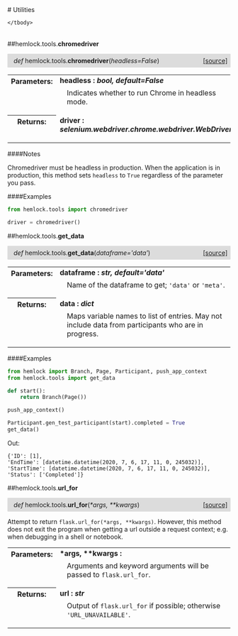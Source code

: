 <script src="https://cdn.mathjax.org/mathjax/latest/MathJax.js?config=TeX-AMS-MML_HTMLorMML" type="text/javascript"></script>

<link rel="stylesheet" href="https://assets.readthedocs.org/static/css/readthedocs-doc-embed.css" type="text/css" />

<style>
    a.src-href {
        float: right;
    }
    p.attr {
        margin-top: 0.5em;
        margin-left: 1em;
    }
    p.func-header {
        background-color: gainsboro;
        border-radius: 0.1em;
        padding: 0.5em;
        padding-left: 1em;
    }
    table.field-table {
        border-radius: 0.1em
    }
</style># Utilities

<table class="docutils field-list field-table" frame="void" rules="none">
    <col class="field-name" />
    <col class="field-body" />
    <tbody valign="top">
        
    </tbody>
</table>



##hemlock.tools.**chromedriver**

<p class="func-header">
    <i>def</i> hemlock.tools.<b>chromedriver</b>(<i>headless=False</i>) <a class="src-href" target="_blank" href="https://github.com/dsbowen/hemlock/blob/master/hemlock/tools\utils.py#L9">[source]</a>
</p>



<table class="docutils field-list field-table" frame="void" rules="none">
    <col class="field-name" />
    <col class="field-body" />
    <tbody valign="top">
        <tr class="field">
    <th class="field-name"><b>Parameters:</b></td>
    <td class="field-body" width="100%"><b>headless : <i>bool, default=False</i></b>
<p class="attr">
    Indicates whether to run Chrome in headless mode.
</p></td>
</tr>
<tr class="field">
    <th class="field-name"><b>Returns:</b></td>
    <td class="field-body" width="100%"><b>driver : <i>selenium.webdriver.chrome.webdriver.WebDriver</i></b>
<p class="attr">
    
</p></td>
</tr>
    </tbody>
</table>

####Notes

Chromedriver must be headless in production. When the application is in
production, this method sets `headless` to `True` regardless of the
parameter you pass.

####Examples

```python
from hemlock.tools import chromedriver

driver = chromedriver()
```

##hemlock.tools.**get_data**

<p class="func-header">
    <i>def</i> hemlock.tools.<b>get_data</b>(<i>dataframe='data'</i>) <a class="src-href" target="_blank" href="https://github.com/dsbowen/hemlock/blob/master/hemlock/tools\utils.py#L47">[source]</a>
</p>



<table class="docutils field-list field-table" frame="void" rules="none">
    <col class="field-name" />
    <col class="field-body" />
    <tbody valign="top">
        <tr class="field">
    <th class="field-name"><b>Parameters:</b></td>
    <td class="field-body" width="100%"><b>dataframe : <i>str, default='data'</i></b>
<p class="attr">
    Name of the dataframe to get; <code>'data'</code> or <code>'meta'</code>.
</p></td>
</tr>
<tr class="field">
    <th class="field-name"><b>Returns:</b></td>
    <td class="field-body" width="100%"><b>data : <i>dict</i></b>
<p class="attr">
    Maps variable names to list of entries. May not include data from participants who are in progress.
</p></td>
</tr>
    </tbody>
</table>

####Examples

```python
from hemlock import Branch, Page, Participant, push_app_context
from hemlock.tools import get_data

def start():
    return Branch(Page())

push_app_context()

Participant.gen_test_participant(start).completed = True
get_data()
```

Out:

```
{'ID': [1],
'EndTime': [datetime.datetime(2020, 7, 6, 17, 11, 0, 245032)],
'StartTime': [datetime.datetime(2020, 7, 6, 17, 11, 0, 245032)],
'Status': ['Completed']}
```

##hemlock.tools.**url_for**

<p class="func-header">
    <i>def</i> hemlock.tools.<b>url_for</b>(<i>*args, **kwargs</i>) <a class="src-href" target="_blank" href="https://github.com/dsbowen/hemlock/blob/master/hemlock/tools\utils.py#L87">[source]</a>
</p>

Attempt to return `flask.url_for(*args, **kwargs)`. However, this method
does not exit the program when getting a url outside a request context;
e.g. when debugging in a shell or notebook.

<table class="docutils field-list field-table" frame="void" rules="none">
    <col class="field-name" />
    <col class="field-body" />
    <tbody valign="top">
        <tr class="field">
    <th class="field-name"><b>Parameters:</b></td>
    <td class="field-body" width="100%"><b>*args, **kwargs : <i></i></b>
<p class="attr">
    Arguments and keyword arguments will be passed to <code>flask.url_for</code>.
</p></td>
</tr>
<tr class="field">
    <th class="field-name"><b>Returns:</b></td>
    <td class="field-body" width="100%"><b>url : <i>str</i></b>
<p class="attr">
    Output of <code>flask.url_for</code> if possible; otherwise <code>'URL_UNAVAILABLE'</code>.
</p></td>
</tr>
    </tbody>
</table>

